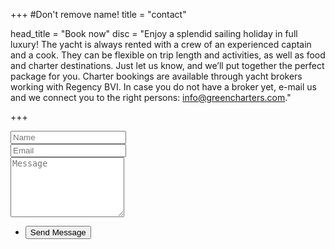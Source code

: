 +++
#Don't remove name!
title = "contact"

head_title = "Book now"
disc = "Enjoy a splendid sailing holiday in full luxury! The yacht is always rented with a crew of an experienced captain and a cook. They can be flexible on trip length and activities, as well as food and charter destinations. Just let us know, and we’ll put together the perfect package for you. Charter bookings are available through yacht brokers working with Regency BVI. In case you do not have a broker yet, e-mail us and we connect you to the right persons: info@greencharters.com."

+++



<form action="//formspree.io/magedf@codescalers.com" method="post" action="#">
<div class="row 50%">
  <div class="6u 12u(mobile)"><input type="text" name="name" placeholder="Name" /></div>
  <div class="6u 12u(mobile)"><input type="email" name="email" placeholder="Email" /></div>
</div>
<div class="row 50%">
  <div class="12u"><textarea name="message" placeholder="Message" rows="6"></textarea></div>
</div>
<div class="row">
  <div class="12u">
    <ul class="actions">
      <li><input type="submit" value="Send Message" /></li>
    </ul>
  </div>
</div>
</form>